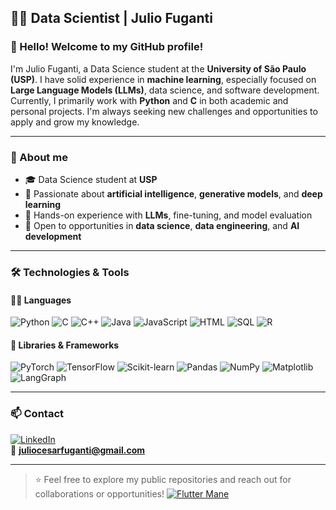 ## 👨‍💻 Data Scientist | Julio Fuganti

### 👋 Hello! Welcome to my GitHub profile!

I'm Julio Fuganti, a Data Science student at the **University of São Paulo (USP)**. I have solid experience in **machine learning**, especially focused on **Large Language Models (LLMs)**, data science, and software development.  
Currently, I primarily work with **Python** and **C** in both academic and personal projects. I'm always seeking new challenges and opportunities to apply and grow my knowledge.

---

### 🧠 About me

- 🎓 Data Science student at **USP**
- 🤖 Passionate about **artificial intelligence**, **generative models**, and **deep learning**
- 🧪 Hands-on experience with **LLMs**, fine-tuning, and model evaluation
- 🚀 Open to opportunities in **data science**, **data engineering**, and **AI development**

---

### 🛠️ Technologies & Tools

#### 🧑‍💻 Languages
![Python](https://img.shields.io/badge/Python-3776AB?style=for-the-badge&logo=python&logoColor=white)
![C](https://img.shields.io/badge/C-00599C?style=for-the-badge&logo=c&logoColor=white)
![C++](https://img.shields.io/badge/C++-00599C?style=for-the-badge&logo=c%2B%2B&logoColor=white)
![Java](https://img.shields.io/badge/Java-ED8B00?style=for-the-badge&logo=openjdk&logoColor=white)
![JavaScript](https://img.shields.io/badge/JavaScript-F7DF1E?style=for-the-badge&logo=javascript&logoColor=black)
![HTML](https://img.shields.io/badge/HTML-E34F26?style=for-the-badge&logo=html5&logoColor=white)
![SQL](https://img.shields.io/badge/SQL-4479A1?style=for-the-badge&logo=postgresql&logoColor=white)
![R](https://img.shields.io/badge/R-276DC3?style=for-the-badge&logo=r&logoColor=white)

#### 🔬 Libraries & Frameworks
![PyTorch](https://img.shields.io/badge/PyTorch-EE4C2C?style=for-the-badge&logo=pytorch&logoColor=white)
![TensorFlow](https://img.shields.io/badge/TensorFlow-FF6F00?style=for-the-badge&logo=tensorflow&logoColor=white)
![Scikit-learn](https://img.shields.io/badge/Scikit--Learn-F7931E?style=for-the-badge&logo=scikit-learn&logoColor=white)
![Pandas](https://img.shields.io/badge/Pandas-150458?style=for-the-badge&logo=pandas&logoColor=white)
![NumPy](https://img.shields.io/badge/NumPy-013243?style=for-the-badge&logo=numpy&logoColor=white)
![Matplotlib](https://img.shields.io/badge/Matplotlib-11557C?style=for-the-badge&logo=matplotlib&logoColor=white)
![LangGraph](https://img.shields.io/badge/LangGraph-000000?style=for-the-badge&logoColor=white)

---

### 📫 Contact

[![LinkedIn](https://img.shields.io/badge/LinkedIn-blue?style=for-the-badge&logo=linkedin)](https://www.linkedin.com/in/seu-perfil)  
📧 **juliocesarfuganti@gmail.com**

---

> ⭐️ Feel free to explore my public repositories and reach out for collaborations or opportunities!
> [![Flutter Mane](https://img.pokemondb.net/sprites/scarlet-violet/normal/flutter-mane.png)](https://pokemondb.net/pokedex/flutter-mane)
